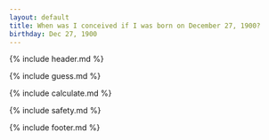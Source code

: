 ```yaml
---
layout: default
title: When was I conceived if I was born on December 27, 1900?
birthday: Dec 27, 1900
---
```


{% include header.md %}

{% include guess.md %}

{% include calculate.md %}

{% include safety.md %}

{% include footer.md %}



